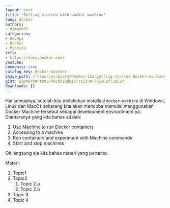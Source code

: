 ```yaml
---
layout: post
title: "Getting started with docker-machine"
lang: docker
authors:
- dimasm93
categories:
- DevOps
- Docker
- Machine
refs: 
- https://docs.docker.com/
youtube: 
comments: true
catalog_key: docker-machine
image_path: /resources/posts/docker/12a-getting-started-docker-machine
gist: dimMaryanto93/d92bd18da1c73c230d7762361f738524
downloads: []
---
```


Hai semuanya, setelah kita melakukan installasi `docker-machine` di Windows, Linux dan MacOs sekarang kita akan mencoba memulai menggunakan Docker Machine tersebut sebagai development environtment ya. Diantaranya yang kita bahas adalah:

1. Use Machine to run Docker containers
2. Accessing to a machine
3. Run containers and experiment with Machine commands
4. Start and stop machines

Ok langsung aja kita bahas materi yang pertama:

<!--more-->

Materi: 

1. Topic1
2. Topic2
    1. Topic 2.a
    2. Topic 2.b
3. Topic 3
4. Topic 4